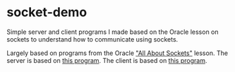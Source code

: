 # socket-demo
Simple server and client programs I made based on the Oracle lesson on sockets to understand how to communicate using sockets.

Largely based on programs from the Oracle ["All About Sockets"](https://docs.oracle.com/javase/tutorial/networking/sockets/index.html) lesson.
The server is based on [this program](https://docs.oracle.com/javase/tutorial/networking/sockets/examples/EchoServer.java).
The client is based on [this program](https://docs.oracle.com/javase/tutorial/networking/sockets/examples/EchoClient.java).
